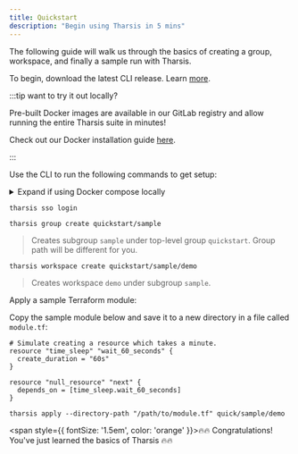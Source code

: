 ```yaml
---
title: Quickstart
description: "Begin using Tharsis in 5 mins"
---
```


The following guide will walk us through the basics of creating a group, workspace, and finally a sample run with Tharsis.

To begin, download the latest CLI release. Learn [more](setup/cli/install).

:::tip want to try it out locally?

Pre-built Docker images are available in our GitLab registry and allow running the entire Tharsis suite in minutes!

Check out our Docker installation guide [here](/docs/setup/docker/install.md).

:::

Use the CLI to run the following commands to get setup:

<details><summary>Expand if using Docker compose locally</summary>

```shell title="Create a profile to use with Docker"
tharsis configure --endpoint-url http://localhost:6560 --profile dc
```

Above command will create a profile named `dc` to use against the Docker compose.

```shell title="Sample usage"
tharsis -p dc ...
```

</details>

```shell title="Login to the default Tharsis API endpoint"
tharsis sso login
```

```shell title="Create a subgroup if needed"
tharsis group create quickstart/sample
```

> Creates subgroup `sample` under top-level group `quickstart`. Group path will be different for you.

```shell title="Create a workspace"
tharsis workspace create quickstart/sample/demo
```

> Creates workspace `demo` under subgroup `sample`.

Apply a sample Terraform module:

Copy the sample module below and save it to a new directory in a file called `module.tf`:

```hcl showLineNumbers title="Sample Terraform Module using null resource"
# Simulate creating a resource which takes a minute.
resource "time_sleep" "wait_60_seconds" {
  create_duration = "60s"
}

resource "null_resource" "next" {
  depends_on = [time_sleep.wait_60_seconds]
}
```

```shell title="Apply the Terraform module in quickstart/sample/demo workspace"
tharsis apply --directory-path "/path/to/module.tf" quick/sample/demo
```

<span style={{ fontSize: '1.5em', color: 'orange' }}>🔥🔥 Congratulations! You've just learned the basics of Tharsis 🔥🔥</span>
